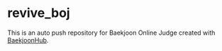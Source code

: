 # revive_boj
This is an auto push repository for Baekjoon Online Judge created with [BaekjoonHub](https://github.com/BaekjoonHub/BaekjoonHub).
